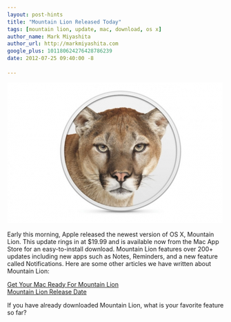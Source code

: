 ```yaml
---
layout: post-hints
title: "Mountain Lion Released Today"
tags: [mountain lion, update, mac, download, os x]
author_name: Mark Miyashita
author_url: http://markmiyashita.com
google_plus: 101180624276428786239
date: 2012-07-25 09:40:00 -8

---
```


<img class="clear blog-image full-border" src="/images/os-x-mountain-lion.jpeg" title="Mountain Lion">

Early this morning, Apple released the newest version of OS X, Mountain Lion. This update rings in at $19.99 and is available now from the Mac App Store for an easy-to-install download. Mountain Lion features over 200+ updates including new apps such as Notes, Reminders, and a new feature called Notifications. Here are some other articles we have written about Mountain Lion:

<a href="http://hints.binaryage.com/get-your-mac-ready-for-mountain-lion/">Get Your Mac Ready For Mountain Lion</a><br />
<a href="http://hints.binaryage.com/mountain-lion-release-date/">Mountain Lion Release Date</a>

If you have already downloaded Mountain Lion, what is your favorite feature so far?
